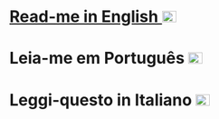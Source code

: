 # [Read-me in English <img src="https://github.com/user-attachments/assets/54b5a102-110b-45b8-8a08-a52a977d18b8" width="25" height="20">](https://github.com/Datahuntl/Web-AppDevelopment/blob/main/README_EN.md)
# Leia-me em Português <img src="https://github.com/user-attachments/assets/753c7176-76a7-4a11-9543-faa52c46d129" width="25" height="20">
# Leggi-questo in Italiano <img src="https://github.com/user-attachments/assets/ef1f2b7d-6846-40cf-8c5e-0165701b1707" width="25" height="20">
